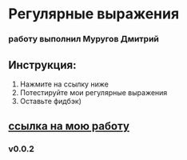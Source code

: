 # Регулярные выражения
### работу выполнил Муругов Дмитрий

## Инструкция:
1. Нажмите на ссылку ниже
2. Потестируйте мои регулярные выражения
3. Оставьте фидбэк)

## [ссылка на мою работу](https://dimamurugov.github.io/praktikumTask10/)
### v0.0.2
